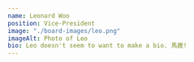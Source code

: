```yaml
---
name: Leonard Woo
position: Vice-President
image: "./board-images/leo.png"
imageAlt: Photo of Leo
bio: Leo doesn't seem to want to make a bio. 馬鹿!
---
```

